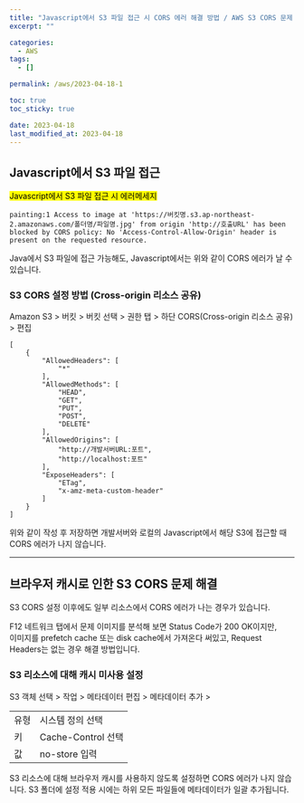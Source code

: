 ```yaml
---
title: "Javascript에서 S3 파일 접근 시 CORS 에러 해결 방법 / AWS S3 CORS 문제 해결"
excerpt: ""

categories:
  - AWS
tags:
  - []

permalink: /aws/2023-04-18-1

toc: true
toc_sticky: true

date: 2023-04-18
last_modified_at: 2023-04-18
---
```


## Javascript에서 S3 파일 접근

<mark>Javascript에서 S3 파일 접근 시 에러메세지</mark>
```
painting:1 Access to image at 'https://버킷명.s3.ap-northeast-2.amazonaws.com/폴더명/파일명.jpg' from origin 'http://호출URL' has been blocked by CORS policy: No 'Access-Control-Allow-Origin' header is present on the requested resource.
```
Java에서 S3 파일에 접근 가능해도, Javascript에서는 위와 같이 CORS 에러가 날 수 있습니다.

### S3 CORS 설정 방법 (Cross-origin 리소스 공유)
Amazon S3 > 버킷 > 버킷 선택 > 권한 탭 > 하단 CORS(Cross-origin 리소스 공유) > 편집
```
[
    {
        "AllowedHeaders": [
            "*"
        ],
        "AllowedMethods": [
            "HEAD",
            "GET",
            "PUT",
            "POST",
            "DELETE"
        ],
        "AllowedOrigins": [
            "http://개발서버URL:포트",
            "http://localhost:포트"
        ],
        "ExposeHeaders": [
            "ETag",
            "x-amz-meta-custom-header"
        ]
    }
]
```
위와 같이 작성 후 저장하면 개발서버와 로컬의 Javascript에서 해당 S3에 접근할 때 CORS 에러가 나지 않습니다.

---

## 브라우저 캐시로 인한 S3 CORS 문제 해결

S3 CORS 설정 이후에도 일부 리소스에서 CORS 에러가 나는 경우가 있습니다.  

F12 네트워크 탭에서 문제 이미지를 분석해 보면 Status Code가 200 OK이지만,  
이미지를 prefetch cache 또는 disk cache에서 가져온다 써있고, Request Headers는 없는 경우 해결 방법입니다.

### S3 리소스에 대해 캐시 미사용 설정
S3 객체 선택 > 작업 > 메타데이터 편집 > 메타데이터 추가 >
<table>
  <tbody>
    <tr>
      <td>유형</td>
      <td>시스템 정의 선택</td>
    </tr>
    <tr>
      <td>키</td>
      <td>Cache-Control 선택</td>
    </tr>
    <tr>
      <td>값</td>
      <td>no-store 입력</td>
    </tr>
  </tbody>
</table>
S3 리소스에 대해 브라우저 캐시를 사용하지 않도록 설정하면 CORS 에러가 나지 않습니다.  
S3 폴더에 설정 적용 시에는 하위 모든 파일들에 메타데이터가 일괄 추가됩니다.
